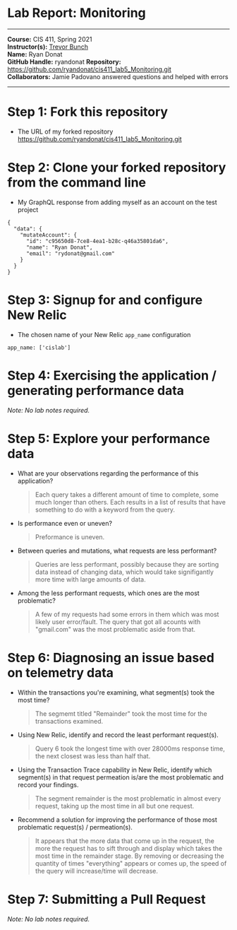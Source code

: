 # Lab Report: Monitoring
___
**Course:** CIS 411, Spring 2021  
**Instructor(s):** [Trevor Bunch](https://github.com/trevordbunch)  
**Name:** Ryan Donat  
**GitHub Handle:** ryandonat 
**Repository:** https://github.com/ryandonat/cis411_lab5_Monitoring.git  
**Collaborators:** Jamie Padovano answered questions and helped with errors
___

# Step 1: Fork this repository
- The URL of my forked repository
https://github.com/ryandonat/cis411_lab5_Monitoring.git

# Step 2: Clone your forked repository from the command line
- My GraphQL response from adding myself as an account on the test project
```
{
  "data": {
    "mutateAccount": {
      "id": "c95650d8-7ce8-4ea1-b28c-q46a35801da6",
      "name": "Ryan Donat",
      "email": "rydonat@gmail.com"
    }
  }
}
```

# Step 3: Signup for and configure New Relic
- The chosen name of your New Relic ```app_name``` configuration
```
app_name: ['cislab']
```

# Step 4: Exercising the application / generating performance data

_Note: No lab notes required._

# Step 5: Explore your performance data
* What are your observations regarding the performance of this application? 
  > Each query takes a different amount of time to complete, some much longer than others. Each results in a list of results that have something to do with a keyword from the query.
* Is performance even or uneven? 
  > Preformance is uneven.
* Between queries and mutations, what requests are less performant? 
  > Queries are less performant, possibly because they are sorting data instead of changing data, which would take signifigantly more time with large amounts of data.
* Among the less performant requests, which ones are the most problematic?
  > A few of my requests had some errors in them which was most likely user error/fault. The query that got all acounts with "gmail.com" was the most problematic aside from that.

# Step 6: Diagnosing an issue based on telemetry data
* Within the transactions you're examining, what segment(s) took the most time?
  > The segmemt titled "Remainder" took the most time for the transactions examined.
* Using New Relic, identify and record the least performant request(s).
  > Query 6 took the longest time with over 28000ms response time, the next closest was less than half that.
* Using the Transaction Trace capability in New Relic, identify which segment(s) in that request permeation is/are the most problematic and record your findings.
  > The segment remainder is the most problematic in almost every request, taking up the most time in all but one request.
* Recommend a solution for improving the performance of those most problematic request(s) / permeation(s).
  > It appears that the more data that come up in the request, the more the request has to sift through and display which takes the most time in the remainder stage. By removing or decreasing the quantity of times "everything" appears or comes up, the speed of the query will increase/time will decrease.

# Step 7: Submitting a Pull Request
_Note: No lab notes required._